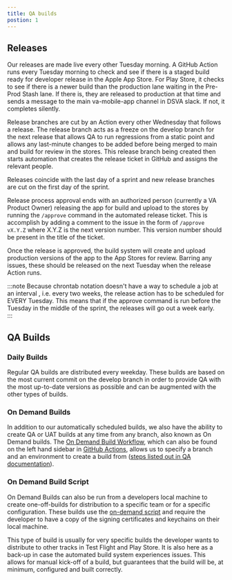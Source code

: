 ```yaml
---
title: QA builds
postion: 1
---
```


## Releases

Our releases are made live every other Tuesday morning. A GitHub Action runs every Tuesday morning to check and see if there is a staged build ready for developer release in the Apple App Store. For Play Store, it checks to see if there is a newer build than the production lane waiting in the Pre-Prod Stash lane. If there is, they are released to production at that time and sends a message to the main va-mobile-app channel in DSVA slack. If not, it completes silently.

Release branches are cut by an Action every other Wednesday that follows a release. The release branch acts as a freeze on the develop branch for the next release that allows QA to run regressions from a static point and allows any last-minute changes to be added before being merged to main and build for review in the stores. This release branch being created then starts automation that creates the release ticket in GitHub and assigns the relevant people.

Releases coincide with the last day of a sprint and new release branches are cut on the first day of the sprint.

Release process approval ends with an authorized person (currently a VA Product Owner) releasing the app for build and upload to the stores by running the `/approve` command in the automated release ticket. This is accomplish by adding a comment to the issue in the form of `/approve vX.Y.Z` where X.Y.Z is the next version number. This version number should be present in the title of the ticket.

Once the release is approved, the build system will create and upload production versions of the app to the App Stores for review. Barring any issues, these should be released on the next Tuesday when the release Action runs.

:::note
Because chrontab notation doesn't have a way to schedule a job at an interval , i.e. every two weeks, the release action has to be scheduled for EVERY Tuesday. This means that if the approve command is run before the Tuesday in the middle of the sprint, the releases will go out a week early.  
:::

## QA Builds

### Daily Builds

Regular QA builds are distributed every weekday. These builds are based on the most current commit on the develop branch in order to provide QA with the most up-to-date versions as possible and can be augmented with the other types of builds.

### On Demand Builds

In addition to our automatically scheduled builds, we also have the ability to create QA or UAT builds at any time from any branch, also known as On Demand builds. The [On Demand Build Workflow](https://github.com/department-of-veterans-affairs/va-mobile-app/actions/workflows/on_demand_build.yml), which can also be found on the left hand sidebar in [GitHub Actions](https://github.com/department-of-veterans-affairs/va-mobile-app/actions), allows us to specify a branch and an environment to create a build from ([steps listed out in QA documentation](https://department-of-veterans-affairs.github.io/va-mobile-app/docs/QA/QualityAssuranceProcess/Resources#on-demand-build)).

### On Demand Build Script

On Demand Builds can also be run from a developers local machine to create one-off-builds for distribution to a specific team or for a specific configuration. These builds use the [on-demand script](AutomationCodeDocs/Scripts#on-demand-buildsh) and require the developer to have a copy of the signing certificates and keychains on their local machine.

This type of build is usually for very specific builds the developer wants to distribute to other tracks in Test Flight and Play Store. It is also here as a back-up in case the automated build system experiences issues. This allows for manual kick-off of a build, but guarantees that the build will be, at minimum, configured and built correctly.
